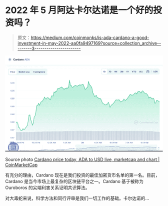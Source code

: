 # 2022 年 5 月阿达卡尔达诺是一个好的投资吗？

> 原文：<https://medium.com/coinmonks/is-ada-cardano-a-good-investment-in-may-2022-aa0fa9497169?source=collection_archive---------3----------------------->

![](img/dd08ab0f4435437125e50ebcc53091a7.png)

Source photo [Cardano price today, ADA to USD live, marketcap and chart | CoinMarketCap](https://coinmarketcap.com/currencies/cardano/)

有充分的理由，Cardano 现在是我们投资的最佳加密货币名单的第一名。目前，Cardano 是当今市场上最复杂的区块链平台之一。Cardano 基于被称为 Ouroboros 的尖端利害关系证明共识算法。

对大毒蛇来说，科学方法和同行评审是我们一切工作的基础。卡尔达诺的…